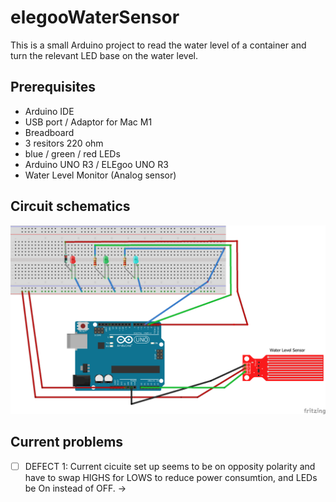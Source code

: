 # elegooWaterSensor

This is a small Arduino project to read the water level of a container and turn the relevant LED base on the water level.

## Prerequisites

- Arduino IDE
- USB port / Adaptor for Mac M1
- Breadboard
- 3 resitors 220 ohm
- blue / green / red LEDs
- Arduino UNO R3 /  ELEgoo UNO R3
- Water Level Monitor (Analog sensor)

## Circuit schematics

![](water_level_schema.png)

## Current problems

- [ ] DEFECT 1: Current cicuite set up seems to be on opposity polarity and have to swap HIGHS for LOWS to reduce power consumtion, and LEDs be On instead of OFF. -> 